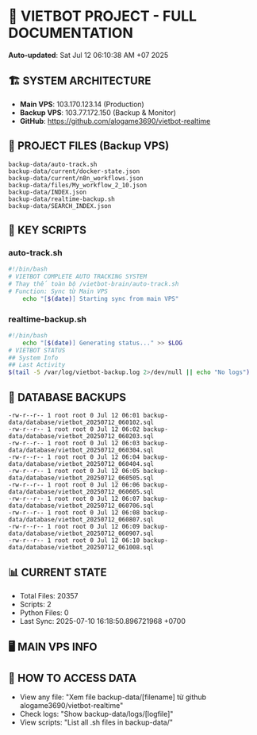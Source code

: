 # 🤖 VIETBOT PROJECT - FULL DOCUMENTATION
**Auto-updated**: Sat Jul 12 06:10:38 AM +07 2025

## 🏗️ SYSTEM ARCHITECTURE
- **Main VPS**: 103.170.123.14 (Production)
- **Backup VPS**: 103.77.172.150 (Backup & Monitor)
- **GitHub**: https://github.com/alogame3690/vietbot-realtime

## 📁 PROJECT FILES (Backup VPS)
```
backup-data/auto-track.sh
backup-data/current/docker-state.json
backup-data/current/n8n_workflows.json
backup-data/files/My_workflow_2_10.json
backup-data/INDEX.json
backup-data/realtime-backup.sh
backup-data/SEARCH_INDEX.json
```

## 🔧 KEY SCRIPTS
### auto-track.sh
```bash
#!/bin/bash
# VIETBOT COMPLETE AUTO TRACKING SYSTEM
# Thay thế toàn bộ /vietbot-brain/auto-track.sh
# Function: Sync từ Main VPS
    echo "[$(date)] Starting sync from main VPS"
```
### realtime-backup.sh
```bash
#!/bin/bash
    echo "[$(date)] Generating status..." >> $LOG
# VIETBOT STATUS
## System Info
## Last Activity
$(tail -5 /var/log/vietbot-backup.log 2>/dev/null || echo "No logs")
```

## 💾 DATABASE BACKUPS
```
-rw-r--r-- 1 root root 0 Jul 12 06:01 backup-data/database/vietbot_20250712_060102.sql
-rw-r--r-- 1 root root 0 Jul 12 06:02 backup-data/database/vietbot_20250712_060203.sql
-rw-r--r-- 1 root root 0 Jul 12 06:03 backup-data/database/vietbot_20250712_060304.sql
-rw-r--r-- 1 root root 0 Jul 12 06:04 backup-data/database/vietbot_20250712_060404.sql
-rw-r--r-- 1 root root 0 Jul 12 06:05 backup-data/database/vietbot_20250712_060505.sql
-rw-r--r-- 1 root root 0 Jul 12 06:06 backup-data/database/vietbot_20250712_060605.sql
-rw-r--r-- 1 root root 0 Jul 12 06:07 backup-data/database/vietbot_20250712_060706.sql
-rw-r--r-- 1 root root 0 Jul 12 06:08 backup-data/database/vietbot_20250712_060807.sql
-rw-r--r-- 1 root root 0 Jul 12 06:09 backup-data/database/vietbot_20250712_060907.sql
-rw-r--r-- 1 root root 0 Jul 12 06:10 backup-data/database/vietbot_20250712_061008.sql
```

## 📊 CURRENT STATE
- Total Files: 20357
- Scripts: 2
- Python Files: 0
- Last Sync: 2025-07-10 16:18:50.896721968 +0700

## 🖥️ MAIN VPS INFO


## 🚨 HOW TO ACCESS DATA
- View any file: "Xem file backup-data/[filename] từ github alogame3690/vietbot-realtime"
- Check logs: "Show backup-data/logs/[logfile]"
- View scripts: "List all .sh files in backup-data/"
